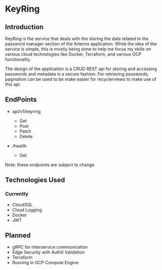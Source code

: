 # KeyRing #

## Introduction ##

KeyRing is the service that deals with the storing the data related to the password manager section of the Artemis application.  While the idea of the service is
simple, this is mostly being done to help me focus my skills on various cloud technologies like Docker, Terraform, and various GCP functionality.

The design of the application is a CRUD REST api for storing and accessing passwords and metadata in a secure fashion.  For retrieving passwords, pagination can be used
to be make easier for recyclerviews to make use of this api.

## EndPoints ##

* api/v1/keyring
  * Get
  * Post
  * Patch
  * Delete

* /health
  * Get

Note: these endpoints are subject to change

## Technologies Used ##

### Currently ###

* CloudSQL
* Cloud Logging
* Docker
* JWT

## Planned ###

* gRPC for interservice communication
* Edge Security with Auth0 Validation
* Terraform
* Running in GCP Compute Engine
